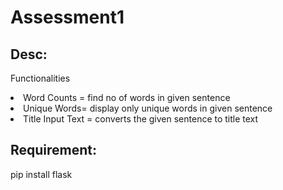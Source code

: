 # Assessment1
## Desc:
Functionalities<br> 
 <li>Word Counts = find no of words in given sentence
 <li>Unique Words= display only unique words in given sentence
 <li>Title Input Text = converts the given sentence  to title text
 
## Requirement: 
pip install flask
